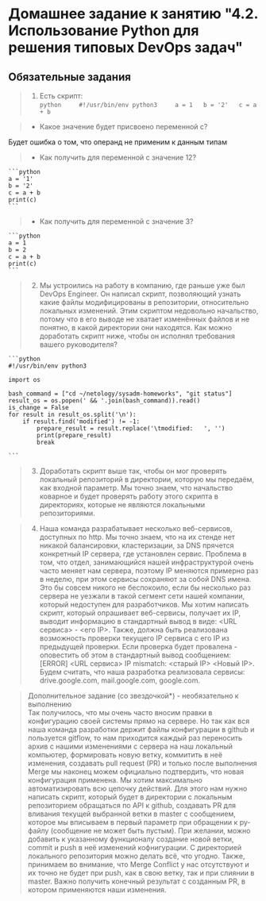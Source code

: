 # Домашнее задание к занятию "4.2. Использование Python для решения типовых DevOps задач"

## Обязательные задания

>1. Есть скрипт:  
	```python    
    #!/usr/bin/env python3    
	a = 1  
	b = '2'  
	c = a + b  
	```  
	 
>* Какое значение будет присвоено переменной c?  
	
Будет ошибка о том, что операнд не применим к данным типам  
	
>* Как получить для переменной c значение 12?

    ```python
	a = '1'  
    b = '2'  
    c = a + b  
    print(c)  
    ```
	
>* Как получить для переменной c значение 3?
	
    ```python  	
	a = 1  
    b = 2  
    c = a + b  
    print(c)  
    ```   
	

>2. Мы устроились на работу в компанию, где раньше уже был DevOps Engineer. Он написал скрипт, позволяющий узнать какие файлы модифицированы в репозитории, относительно локальных изменений. Этим скриптом недовольно начальство, потому что в его выводе не хватает изменённых файлов и не понятно, в какой директории они находятся. Как можно доработать скрипт ниже, чтобы он исполнял требования вашего руководителя?

	```python
    #!/usr/bin/env python3

    import os

	bash_command = ["cd ~/netology/sysadm-homeworks", "git status"]
	result_os = os.popen(' && '.join(bash_command)).read()
    is_change = False
	for result in result_os.split('\n'):
        if result.find('modified') != -1:
            prepare_result = result.replace('\tmodified:   ', '')
            print(prepare_result)
            break

	```



>3. Доработать скрипт выше так, чтобы он мог проверять локальный репозиторий в директории, которую мы передаём, как входной параметр. Мы точно знаем, что начальство коварное и будет проверять работу этого скрипта в директориях, которые не являются локальными репозиториями.



>4. Наша команда разрабатывает несколько веб-сервисов, доступных по http. Мы точно знаем, что на их стенде нет никакой балансировки, кластеризации, за DNS прячется конкретный IP сервера, где установлен сервис. Проблема в том, что отдел, занимающийся нашей инфраструктурой очень часто меняет нам сервера, поэтому IP меняются примерно раз в неделю, при этом сервисы сохраняют за собой DNS имена. Это бы совсем никого не беспокоило, если бы несколько раз сервера не уезжали в такой сегмент сети нашей компании, который недоступен для разработчиков. Мы хотим написать скрипт, который опрашивает веб-сервисы, получает их IP, выводит информацию в стандартный вывод в виде: <URL сервиса> - <его IP>. Также, должна быть реализована возможность проверки текущего IP сервиса c его IP из предыдущей проверки. Если проверка будет провалена - оповестить об этом в стандартный вывод сообщением: [ERROR] <URL сервиса> IP mismatch: <старый IP> <Новый IP>. Будем считать, что наша разработка реализовала сервисы: drive.google.com, mail.google.com, google.com.




>Дополнительное задание (со звездочкой*) - необязательно к выполнению  
>Так получилось, что мы очень часто вносим правки в конфигурацию своей системы прямо на сервере. Но так как вся наша команда разработки держит файлы конфигурации в github и пользуется gitflow, то нам приходится каждый раз переносить архив с нашими изменениями с сервера на наш локальный компьютер, формировать новую ветку, коммитить в неё изменения, создавать pull request (PR) и только после выполнения Merge мы наконец можем официально подтвердить, что новая конфигурация применена. Мы хотим максимально автоматизировать всю цепочку действий. Для этого нам нужно написать скрипт, который будет в директории с локальным репозиторием обращаться по API к github, создавать PR для вливания текущей выбранной ветки в master с сообщением, которое мы вписываем в первый параметр при обращении к py-файлу (сообщение не может быть пустым). При желании, можно добавить к указанному функционалу создание новой ветки, commit и push в неё изменений кофнигурации. С директорией локального репозитория можно делать всё, что угодно. Также, принимаем во внимание, что Merge Conflict у нас отсутствуют и их точно не будет при push, как в свою ветку, так и при слиянии в master. Важно получить конечный результат с созданным PR, в котором применяются наши изменения.   


